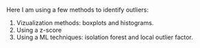 Here I am using a few methods to identify outliers:
1. Vizualization methods: boxplots and histograms.
2. Using a z-score
3. Using a ML techniques: isolation forest and local outlier factor.
